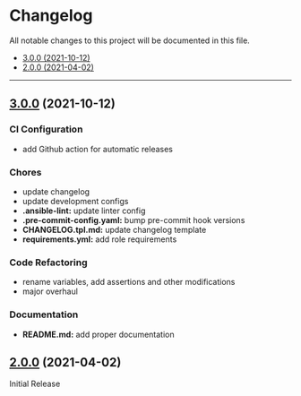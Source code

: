 # Changelog

All notable changes to this project will be documented in this file.

- [3.0.0 (2021-10-12)](#300-2021-10-12)
- [2.0.0 (2021-04-02)](#200-2021-04-02)

---

<a name="3.0.0"></a>
## [3.0.0](https://github.com/aisbergg/ansible-role-zfs/compare/v2.0.0...v3.0.0) (2021-10-12)

### CI Configuration

- add Github action for automatic releases

### Chores

- update changelog
- update development configs
- **.ansible-lint:** update linter config
- **.pre-commit-config.yaml:** bump pre-commit hook versions
- **CHANGELOG.tpl.md:** update changelog template
- **requirements.yml:** add role requirements

### Code Refactoring

- rename variables, add assertions and other modifications
- major overhaul

### Documentation

- **README.md:** add proper documentation


<a name="2.0.0"></a>
## [2.0.0]() (2021-04-02)

Initial Release
